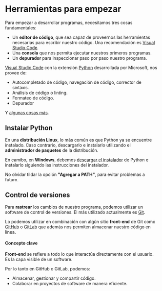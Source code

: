 # Herramientas para empezar

Para empezar a desarrollar programas, necesitamos tres cosas fundamentales:

- Un **editor de código**, que sea capaz de proveernos las herramientas necesarias para escribir nuestro código. Una recomendación es [Visual Studio Code](https://code.visualstudio.com/).
- Una **consola** que nos permita ejecutar nuestros primeros programas.
- Un **depurador** para inspeccionar paso por paso nuestro programa.

[Visual Studio Code](https://code.visualstudio.com/) con la extensión [Python](https://marketplace.visualstudio.com/items?itemName=ms-python.python) desarrollada por Microsoft, nos provee de:

- Autocompletado de código, navegación de código, corrector de sintáxis.
- Análisis de código o linting.
- Formateo de código.
- Depurador

Y [algunas cosas más](https://marketplace.visualstudio.com/items?itemName=ms-python.python).

## Instalar Python

En una **distribución Linux**, lo más común es que Python ya se encuentre instalado. Caso contrario, descargarlo e instalarlo utilizando el **administrador de paquetes** de la distribución. 

En camibo, en **Windows**, debemos [descargar el instalador](https://www.python.org/downloads/) de Python e instalarlo siguiendo las instrucciones del instalador.

No olvidar tildar la opción **"Agregar a PATH"**, para evitar problemas a futuro.

## Control de versiones

Para **rastrear** los cambios de nuestro programa, podemos utilizar un software de control de versiones. El más utilizado actualmente es [Git](https://git-scm.com/).

Lo podemos utilizar en combinación con algún sitio **front-end** de Git como [GitHub](https://github.com/) o [GitLab](https://about.gitlab.com/) que además nos permiten almacenar nuestro código en línea.

#### Concepto clave

**Front-end** se refiere a todo lo que interactúa directamente con el usuario. Es la capa visible de un software.

Por lo tanto en GitHub o GitLab, podemos:

- Almacenar, gestionar y compartir código.
- Colaborar en proyectos de software de manera eficiente.